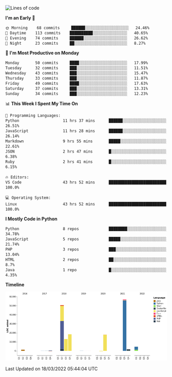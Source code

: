 <!--START_SECTION:waka-->
![Lines of code](https://img.shields.io/badge/From%20Hello%20World%20I%27ve%20Written-166%20Thousand%20lines%20of%20code-blue)

**I'm an Early 🐤** 

```text
🌞 Morning    68 commits     ██████░░░░░░░░░░░░░░░░░░░   24.46% 
🌆 Daytime    113 commits    ██████████░░░░░░░░░░░░░░░   40.65% 
🌃 Evening    74 commits     ██████░░░░░░░░░░░░░░░░░░░   26.62% 
🌙 Night      23 commits     ██░░░░░░░░░░░░░░░░░░░░░░░   8.27%

```
📅 **I'm Most Productive on Monday** 

```text
Monday       50 commits     ████░░░░░░░░░░░░░░░░░░░░░   17.99% 
Tuesday      32 commits     ███░░░░░░░░░░░░░░░░░░░░░░   11.51% 
Wednesday    43 commits     ███░░░░░░░░░░░░░░░░░░░░░░   15.47% 
Thursday     33 commits     ███░░░░░░░░░░░░░░░░░░░░░░   11.87% 
Friday       49 commits     ████░░░░░░░░░░░░░░░░░░░░░   17.63% 
Saturday     37 commits     ███░░░░░░░░░░░░░░░░░░░░░░   13.31% 
Sunday       34 commits     ███░░░░░░░░░░░░░░░░░░░░░░   12.23%

```


📊 **This Week I Spent My Time On** 

```text
💬 Programming Languages: 
Python                   11 hrs 37 mins      ██████░░░░░░░░░░░░░░░░░░░   26.51% 
JavaScript               11 hrs 28 mins      ██████░░░░░░░░░░░░░░░░░░░   26.14% 
Markdown                 9 hrs 55 mins       █████░░░░░░░░░░░░░░░░░░░░   22.61% 
JSON                     2 hrs 47 mins       █░░░░░░░░░░░░░░░░░░░░░░░░   6.38% 
Ruby                     2 hrs 41 mins       █░░░░░░░░░░░░░░░░░░░░░░░░   6.15%

🔥 Editors: 
VS Code                  43 hrs 52 mins      █████████████████████████   100.0%

💻 Operating System: 
Linux                    43 hrs 52 mins      █████████████████████████   100.0%

```

**I Mostly Code in Python** 

```text
Python                   8 repos             ████████░░░░░░░░░░░░░░░░░   34.78% 
JavaScript               5 repos             █████░░░░░░░░░░░░░░░░░░░░   21.74% 
PHP                      3 repos             ███░░░░░░░░░░░░░░░░░░░░░░   13.04% 
HTML                     2 repos             ██░░░░░░░░░░░░░░░░░░░░░░░   8.7% 
Java                     1 repo              █░░░░░░░░░░░░░░░░░░░░░░░░   4.35%

```


**Timeline**

![Chart not found](https://raw.githubusercontent.com/telesoho/telesoho/master/charts/bar_graph.png) 


 Last Updated on 18/03/2022 05:44:04 UTC
<!--END_SECTION:waka-->


<!--
**telesoho/telesoho** is a ✨ _special_ ✨ repository because its `README.md` (this file) appears on your GitHub profile.

Here are some ideas to get you started:

- 🔭 I’m currently working on ...
- 🌱 I’m currently learning ...
- 👯 I’m looking to collaborate on ...
- 🤔 I’m looking for help with ...
- 💬 Ask me about ...
- 📫 How to reach me: ...
- 😄 Pronouns: ...
- ⚡ Fun fact: ...
-->
